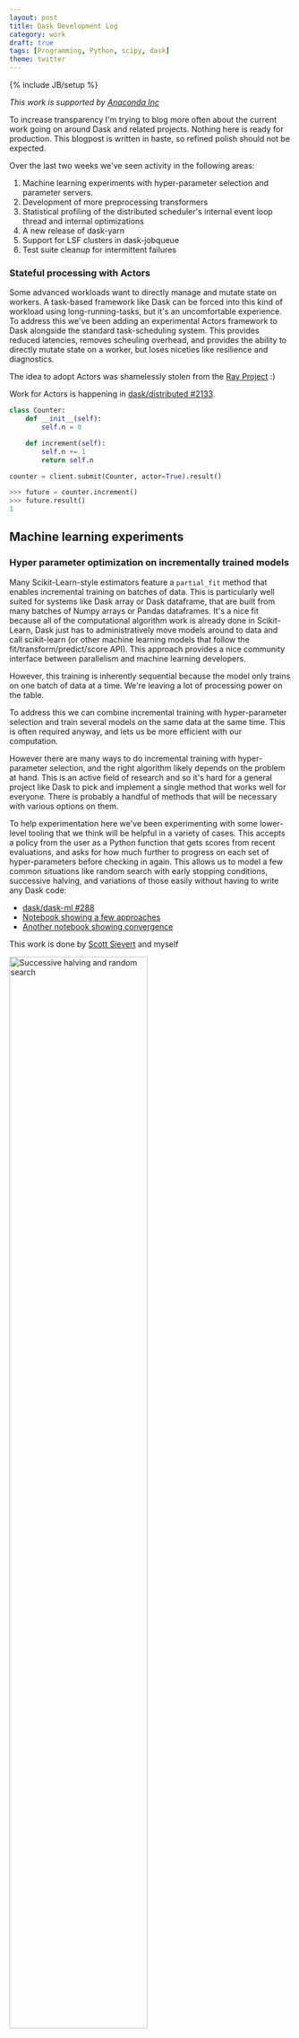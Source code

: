 ```yaml
---
layout: post
title: Dask Development Log
category: work
draft: true
tags: [Programming, Python, scipy, dask]
theme: twitter
---
```

{% include JB/setup %}

*This work is supported by [Anaconda Inc](http://anaconda.com)*

To increase transparency I'm trying to blog more often about the current work
going on around Dask and related projects.  Nothing here is ready for
production.  This blogpost is written in haste, so refined polish should not be
expected.

Over the last two weeks we've seen activity in the following areas:

1.  Machine learning experiments with hyper-parameter selection and parameter
    servers.
2.  Development of more preprocessing transformers
3.  Statistical profiling of the distributed scheduler's internal event loop
    thread and internal optimizations
4.  A new release of dask-yarn
5.  Support for LSF clusters in dask-jobqueue
6.  Test suite cleanup for intermittent failures



### Stateful processing with Actors

Some advanced workloads want to directly manage and mutate state on workers.  A
task-based framework like Dask can be forced into this kind of workload using
long-running-tasks, but it's an uncomfortable experience.  To address this
we've been adding an experimental Actors framework to Dask alongside the
standard task-scheduling system.  This provides reduced latencies, removes
scheuling overhead, and provides the ability to directly mutate state on a
worker, but loses niceties like resilience and diagnostics.

The idea to adopt Actors was shamelessly stolen from the [Ray Project](http://ray.readthedocs.io/en/latest/) :)

Work for Actors is happening in [dask/distributed #2133](https://github.com/dask/distributed/pull/2133).

```python
class Counter:
    def __init__(self):
        self.n = 0

    def increment(self):
        self.n += 1
        return self.n

counter = client.submit(Counter, actor=True).result()

>>> future = counter.increment()
>>> future.result()
1
```

## Machine learning experiments

### Hyper parameter optimization on incrementally trained models

Many Scikit-Learn-style estimators feature a `partial_fit` method that enables
incremental training on batches of data.  This is particularly well suited for
systems like Dask array or Dask dataframe, that are built from many batches of
Numpy arrays or Pandas dataframes.  It's a nice fit because all of the
computational algorithm work is already done in Scikit-Learn, Dask just has to
administratively move models around to data and call scikit-learn (or other
machine learning models that follow the fit/transform/predict/score API).  This
approach provides a nice community interface between parallelism and machine
learning developers.

However, this training is inherently sequential because the model only trains
on one batch of data at a time.  We're leaving a lot of processing power on the
table.

To address this we can combine incremental training with hyper-parameter
selection and train several models on the same data at the same time.  This is
often required anyway, and lets us be more efficient with our computation.

However there are many ways to do incremental training with hyper-parameter
selection, and the right algorithm likely depends on the problem at hand.
This is an active field of research and so it's hard for a general project like
Dask to pick and implement a single method that works well for everyone.  There
is probably a handful of methods that will be necessary with various options on
them.

To help experimentation here we've been experimenting with some lower-level
tooling that we think will be helpful in a variety of cases.  This accepts a
policy from the user as a Python function that gets scores from recent
evaluations, and asks for how much further to progress on each set of
hyper-parameters before checking in again.  This allows us to model a few
common situations like random search with early stopping conditions, successive
halving, and variations of those easily without having to write any Dask code:

-  [dask/dask-ml #288](https://github.com/dask/dask-ml/pull/288)
-  [Notebook showing a few approaches](https://gist.github.com/mrocklin/4c95bd26d15281d82e0bf2d27632e294)
-  [Another notebook showing convergence](https://gist.github.com/stsievert/c675b3a237a60efbd01dcb112e29115b)

This work is done by [Scott Sievert](http://github.com/stsievert) and myself

<img src="https://user-images.githubusercontent.com/1320475/43540881-7184496a-95b8-11e8-975a-96c2f17ee269.png"
     width="70%"
     alt="Successive halving and random search">

### Parameter Servers

To improve the speed of training large models [Scott
Sievert](https://github.com/stsievert) has been using Actors (mentioned above)
to develop simple examples for parameter servers.  These are helping to
identify and motivate performance and diagnostic improvements improvements
within Dask itself:

{% gist ff8a1df9300a82f15a2704e913469522 %}


### Dataframe Preprocessing Transformers

We've started to orient some of the Dask-ML work around case studies.  Our
first, written by [Scott Sievert](https://github.com/stsievert), uses the
Criteo dataset for ads.  It's a good example of a combined dense/sparse dataset
that can be somewhat large (around 1TB).  The first challenge we're running
into is preprocessing.  These have lead to a few preprocessing improvements:

-   TODO
-   TODO
-   [Add Hashing Vectorizer dask/dask-ml #122](https://github.com/dask/dask-ml/pull/122)

Some of these are also based off of improved dataframe handling features in the
upcoming 0.20 release for Scikit-Learn.

This work is done by [Tom Augspurger](https://tomaugspurger.github.io/) and
[Roman Yurchak](https://github.com/dask/dask-ml/pull/122)


### Profiling the main thread

Profiling concurrent code is hard.  Traditional profilers like CProfile become
confused by passing control between all of the different coroutines.  This
means that we haven't done a very comprehensive job of profiling and tuning the
distributed scheduler and workers.  Statistical profilers on the other hand
tend to do a bit better.  We've taken the statistical profiler that we usually
use on Dask worker threads (available in the dashboard on the "Profile" tab)
and have applied it to the central administrative threads running the Tornado
event loop as well.  This has highlighted a few issues that we weren't able to
spot before, and should hopefully result in reduced overhead in future
releases.

-  [dask/distributed #2144](https://github.com/dask/distributed/pull/2144)
-  [stackoverflow.com/questions/51582394/which-functions-are-free-when-profiling-tornado-asyncio](https://stackoverflow.com/questions/51582394/which-functions-are-free-when-profiling-tornado-asyncio)

<img src="https://user-images.githubusercontent.com/306380/43368136-4574f46c-930d-11e8-9d5b-6f4b4f6aeffe.png"
     width="70%"
     alt="Profile of event loop thread">


### New release of Dask-Yarn


TODO Jim

This work was done by [Jim Crist](https://jcrist.github.io/)


### Support for LSF clusters in Dask-Jobqueue

[Dask-jobqueue](http://dask-jobqueue.readthedocs.io/en/latest/) supports Dask
use on traditional HPC cluster managers like SGE, SLURM, PBS, and others.
We've recently [added support for LSF clusters](http://dask-jobqueue.readthedocs.io/en/latest/generated/dask_jobqueue.LSFCluster.html#dask_jobqueue.LSFCluster)

Work was done in [dask/dask-jobqueue #78](https://github.com/dask/dask-jobqueue/pull/78) by [Ray Bell](https://github.com/raybellwaves).


### New Dask Story on mobile networks

The [Dask Stories](http://dask-stories.readthedocs.io/en/latest/)
repository holds narrative about how people use Dask.
[Sameer Lalwani](https://www.linkedin.com/in/lalwanisameer/)
recently added a story about using Dask to
[model mobile communication networks](http://dask-stories.readthedocs.io/en/latest/network-modeling.html).
It's worth a read.


### Test suite cleanup

The dask.distributed test suite has been suffering from intermittent failures
recently.  These are tests that fail very infrequently, and so are hard to
catch when writing them, but show up when future unrelated PRs run the test
suite on continuous integration and get failures.  They add friction to the
development process, but are expensive to track down (testing distributed
systems is hard).

We're taking a bit of time this week to track these down.  Progress here:

-  [dask/distributed #2146](https://github.com/dask/distributed/pull/2146)
-  [dask/distributed #2152](https://github.com/dask/distributed/pull/2152)
